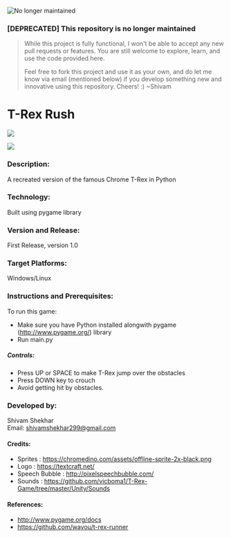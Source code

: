 ![No longer maintained](https://img.shields.io/badge/Maintenance-OFF-red.svg)
### [DEPRECATED] This repository is no longer maintained
> While this project is fully functional, I won't be able to accept any new pull requests or features. You are still welcome to explore, learn, and use the code provided here.
>
> Feel free to fork this project and use it as your own, and do let me know via email (mentioned below) if you develop something new and innovative using this repository. Cheers! :)
> ~Shivam

# T-Rex Rush 

![](https://github.com/shivamshekhar/Chrome-T-Rex-Rush/raw/master/screenshot.png)

![](https://github.com/shivamshekhar/Chrome-T-Rex-Rush/raw/master/screenshot.gif)

### Description:
A recreated version of the famous Chrome T-Rex in Python 

### Technology:
Built using pygame library

### Version and Release:
First Release, version 1.0

### Target Platforms:
Windows/Linux

### Instructions and Prerequisites:   
To run this game:  
* Make sure you have Python installed alongwith pygame (http://www.pygame.org/) library
* Run main.py

##### Controls:
* Press UP or SPACE to make T-Rex jump over the obstacles
* Press DOWN key to crouch
* Avoid getting hit by obstacles. 

### Developed by: 
Shivam Shekhar  
Email: shivamshekhar299@gmail.com   

#### Credits:
* Sprites : https://chromedino.com/assets/offline-sprite-2x-black.png
* Logo : https://textcraft.net/
* Speech Bubble : http://pixelspeechbubble.com/
* Sounds : https://github.com/vicboma1/T-Rex-Game/tree/master/Unity/Sounds

#### References:
* http://www.pygame.org/docs
* https://github.com/wayou/t-rex-runner
